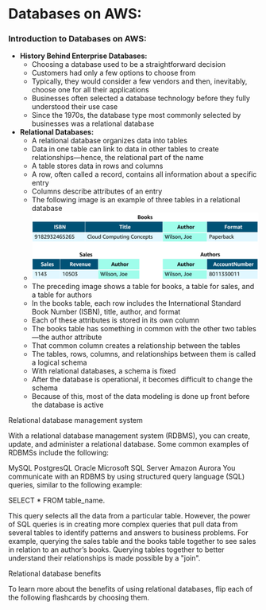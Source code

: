 # Databases on AWS:

### Introduction to Databases on AWS:
* **History Behind Enterprise Databases:**
  * Choosing a database used to be a straightforward decision
  * Customers had only a few options to choose from
  * Typically, they would consider a few vendors and then, inevitably, choose one for all their applications
  * Businesses often selected a database technology before they fully understood their use case
  * Since the 1970s, the database type most commonly selected by businesses was a relational database
* **Relational Databases:**
  * A relational database organizes data into tables
  * Data in one table can link to data in other tables to create relationships—hence, the relational part of the name
  * A table stores data in rows and columns
  * A row, often called a record, contains all information about a specific entry
  * Columns describe attributes of an entry
  * The following image is an example of three tables in a relational database
  * <img src="images/Module_5/Relational_Database.png" width="600">
  * The preceding image shows a table for books, a table for sales, and a table for authors
  * In the books table, each row includes the International Standard Book Number (ISBN), title, author, and format
  * Each of these attributes is stored in its own column
  * The books table has something in common with the other two tables—the author attribute
  * That common column creates a relationship between the tables
  * The tables, rows, columns, and relationships between them is called a logical schema
  * With relational databases, a schema is fixed
  * After the database is operational, it becomes difficult to change the schema
  * Because of this, most of the data modeling is done up front before the database is active

Relational database management system

With a relational database management system (RDBMS), you can create, update, and administer a relational database. Some common examples of RDBMSs include the following:

MySQL
PostgresQL
Oracle
Microsoft SQL Server
Amazon Aurora
You communicate with an RDBMS by using structured query language (SQL) queries, similar to the following example:

SELECT * FROM table_name.

This query selects all the data from a particular table. However, the power of SQL queries is in creating more complex queries that pull data from several tables to identify patterns and answers to business problems. For example, querying the sales table and the books table together to see sales in relation to an author’s books. Querying tables together to better understand their relationships is made possible by a "join".

Relational database benefits

To learn more about the benefits of using relational databases, flip each of the following flashcards by choosing them. 